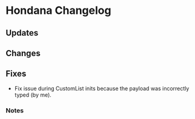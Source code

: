 # Hondana Changelog

## Updates

## Changes

## Fixes
- Fix issue during CustomList inits because the payload was incorrectly typed (by me).

### Notes
